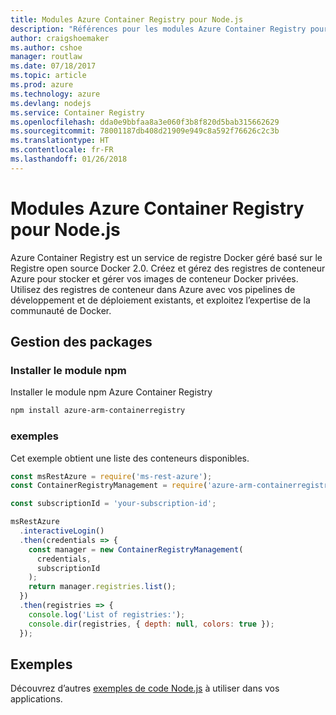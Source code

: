```yaml
---
title: Modules Azure Container Registry pour Node.js
description: "Références pour les modules Azure Container Registry pour Node.js"
author: craigshoemaker
ms.author: cshoe
manager: routlaw
ms.date: 07/18/2017
ms.topic: article
ms.prod: azure
ms.technology: azure
ms.devlang: nodejs
ms.service: Container Registry
ms.openlocfilehash: dda0e9bbfaa8a3e060f3b8f820d5bab315662629
ms.sourcegitcommit: 78001187db408d21909e949c8a592f76626c2c3b
ms.translationtype: HT
ms.contentlocale: fr-FR
ms.lasthandoff: 01/26/2018
---
```

# <a name="azure-container-registry-modules-for-nodejs"></a>Modules Azure Container Registry pour Node.js

Azure Container Registry est un service de registre Docker géré basé sur le Registre open source Docker 2.0. Créez et gérez des registres de conteneur Azure pour stocker et gérer vos images de conteneur Docker privées. Utilisez des registres de conteneur dans Azure avec vos pipelines de développement et de déploiement existants, et exploitez l’expertise de la communauté de Docker.

## <a name="management-package"></a>Gestion des packages

### <a name="install-the-npm-module"></a>Installer le module npm

Installer le module npm Azure Container Registry

```bash
npm install azure-arm-containerregistry
```

### <a name="example"></a>exemples

Cet exemple obtient une liste des conteneurs disponibles.

```javascript
const msRestAzure = require('ms-rest-azure');
const ContainerRegistryManagement = require('azure-arm-containerregistry');

const subscriptionId = 'your-subscription-id';

msRestAzure
  .interactiveLogin()
  .then(credentials => {
    const manager = new ContainerRegistryManagement(
      credentials,
      subscriptionId
    );
    return manager.registries.list();
  })
  .then(registries => {
    console.log('List of registries:');
    console.dir(registries, { depth: null, colors: true });
  });
```

## <a name="samples"></a>Exemples

Découvrez d’autres [exemples de code Node.js](https://azure.microsoft.com/resources/samples/?platform=nodejs) à utiliser dans vos applications.
